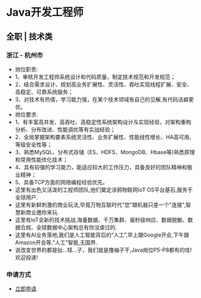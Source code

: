 
# Java开发工程师
## 全职  |  技术类
### 浙江 - 杭州市

- 岗位职责:
- 1、审核开发工程师系统设计和代码质量，制定技术规范和开发规范；
- 2、结合需求设计、规划高业务扩展性、灵活性、吞吐实现线程扩展、安全、高稳定、可靠系统服务；
- 3、对技术有热情，学习能力强，在某个技术领域有自己的见解,有代码洁癖更优。
- 岗位要求:
- 1、有丰富高并发、高吞吐、高稳定性系统架构设计与实现经验，对架构重构分析、分布改进、性能调优等有实战经验；
- 2、全局掌握架构要素系统灵活性、业务扩展性、性能线性增长、HA高可用、等级安全性等；
- 3、熟悉MySQL、分布式存储（ES、HDFS、MongoDB、Hbase等)熟悉原理和常用性能优化技术；
- 4、具有较强的学习能力，能适应较大的工作压力，具备良好的团队精神和敬业精神；
- 5、具备TCP方面的网络编程经验优先。
- 这里有出色又活泼的工程师团队,他们奠定涂鸦物联网IoT OS平台基石,服务于全球用户.
- 这里有新鲜刺激的商业玩法,毕竟万物互联时代"您"跟机器只差一个"连接",智慧新商业邀你来玩.
- 这里有IoT全新的技术挑战,海量数据、千万集群、毫秒级响应、数据脱敏、数据合规、全球数据中心架构总有你没虐过的.
- 这里有AI业务落地,我们是人工智能背后的“人工”,早上跟Google开会,下午跟Amazon开会等,"人工"智能,无国界.
- 说改变世界的都是扯...犊...子，我们就是撸袖子干,Java岗位P5-P8都有的哇!欢迎投递!
### 申请方式
- <a href="mailto:hr@tuya.com?subject=求职简历-Java开发工程师-来自GitHub">立即申请</a>